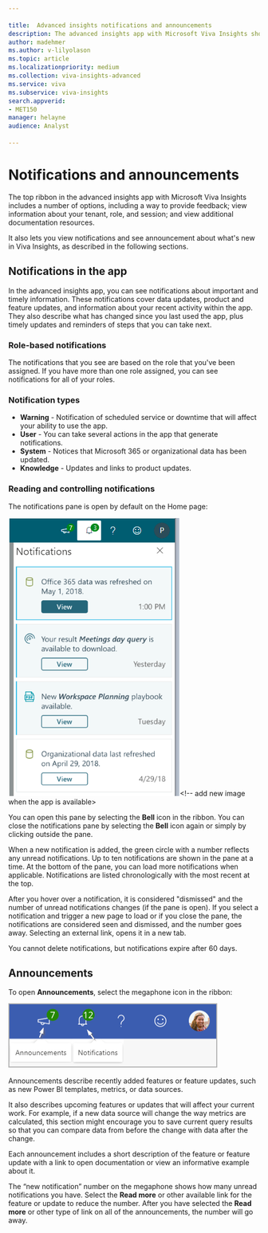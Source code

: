 ```yaml
---

title:  Advanced insights notifications and announcements
description: The advanced insights app with Microsoft Viva Insights shows notifications and announcements about system changes, user actions, and product updates
author: madehmer
ms.author: v-lilyolason
ms.topic: article
ms.localizationpriority: medium 
ms.collection: viva-insights-advanced
ms.service: viva 
ms.subservice: viva-insights 
search.appverid: 
- MET150 
manager: helayne
audience: Analyst

---
```


# Notifications and announcements

The top ribbon in the advanced insights app with Microsoft Viva Insights includes a number of options, including a way to provide feedback; view information about your tenant, role, and session; and view additional documentation resources.

It also lets you view notifications and see announcement about what's new in Viva Insights, as described in the following sections.

## Notifications in the app

In the advanced insights app, you can see notifications about important and timely information. These notifications cover data updates, product and feature updates, and information about your recent activity within the app. They also describe what has changed since you last used the app, plus timely updates and reminders of steps that you can take next.

### Role-based notifications

The notifications that you see are based on the role that you've been assigned. If you have more than one role assigned, you can see notifications for all of your roles.

### Notification types

* **Warning** - Notification of scheduled service or downtime that will affect your ability to use the app.  
* **User** - You can take several actions in the app that generate notifications.  
* **System** - Notices that Microsoft 365 or organizational data has been updated.
* **Knowledge** - Updates and links to product updates.

### Reading and controlling notifications

The notifications pane is open by default on the Home page:

![Notifications pane.](../../images/wpa/use/notifs-panel_4.png)<!-- add new image when the app is available>

You can open this pane by selecting the **Bell** icon in the ribbon. You can close the notifications pane by selecting the **Bell** icon again or simply by clicking outside the pane.

When a new notification is added, the green circle with a number reflects any unread notifications. Up to ten notifications are shown in the pane at a time. At the bottom of the pane, you can load more notifications when applicable. Notifications are listed chronologically with the most recent at the top.

After you hover over a notification, it is considered "dismissed" and the number of unread notifications changes (if the pane is open). If you select a notification and trigger a new page to load or if you close the pane, the notifications are considered seen and dismissed, and the number goes away. Selecting an external link, opens it in a new tab.

You cannot delete notifications, but notifications expire after 60 days.

## Announcements

To open **Announcements**, select the megaphone icon in the ribbon:

![Announcements.](../../images/advanced/announcements.png)

Announcements describe recently added features or feature updates, such as new Power BI templates, metrics, or data sources.

It also describes upcoming features or updates that will affect your current work. For example, if a new data source will change the way metrics are calculated, this section might encourage you to save current query results so that you can compare data from before the change with data after the change.  

Each announcement includes a short description of the feature or feature update with a link to open documentation or view an informative example about it.

The “new notification” number on the megaphone shows how many unread notifications you have. Select the **Read more** or other available link for the feature or update to reduce the number. After you have selected the **Read more** or other type of link on all of the announcements, the number will go away.
